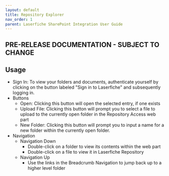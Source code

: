```yaml
---
layout: default
title: Repository Explorer
nav_order: 1
parent: Laserfiche SharePoint Integration User Guide
---
```

## PRE-RELEASE DOCUMENTATION - SUBJECT TO CHANGE

## Usage
- Sign In: To view your folders and documents, authenticate yourself
by clicking on the button labeled "Sign in to Laserfiche" and
subsequently logging in.
- Buttons
    - Open: Clicking this button will open the selected entry, if one exists
    - Upload File: Clicking this button will prompt you to select a file to upload to the currently open folder in the Repository Access web part
    - New Folder: Clicking this button will prompt you to input a name for a new folder within the currently open folder.
- Navigation
    - Navigation Down
        - Double-click on a folder to view its contents within the web part
        - Double-click on a file to view it in Laserfiche Repository
    - Navigation Up
        - Use the links in the Breadcrumb Navigation to jump back up to a higher level folder
